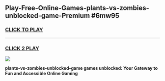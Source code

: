 
## Play-Free-Online-Games-plants-vs-zombies-unblocked-game-Premium #6mw95
<h3>
<a href="https://premium.freeplayer.one?title=plants-vs-zombies-unblocked-game&ref=8M">CLICK TO PLAY</a></h3>
<hr>

<h3>
<a href="https://premium.freeplayer.one?title=plants-vs-zombies-unblocked-game&ref=8M">CLICK 2 PLAY</a>
  
</h3>

<a href="https://premium.freeplayer.one?title=plants-vs-zombies-unblocked-game&ref=8M"><img src="https://clearcache.store/games.png"></a>


**plants-vs-zombies-unblocked-game games unblocked: Your Gateway to Fun and Accessible Online Gaming**
